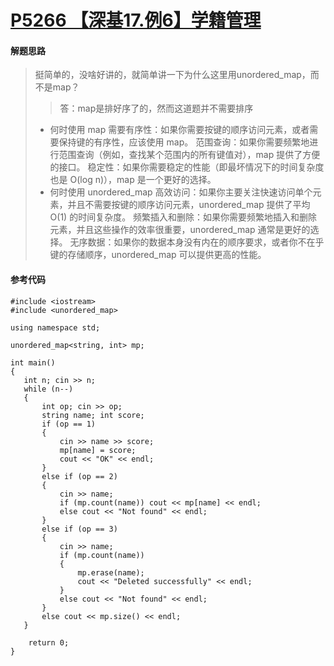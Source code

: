 # [P5266 【深基17.例6】学籍管理](https://www.luogu.com.cn/problem/P5266)
#### 解题思路
>挺简单的，没啥好讲的，就简单讲一下为什么这里用unordered_map，而不是map？
>>答：map是排好序了的，然而这道题并不需要排序
>- 何时使用 map
需要有序性：如果你需要按键的顺序访问元素，或者需要保持键的有序性，应该使用 map。
范围查询：如果你需要频繁地进行范围查询（例如，查找某个范围内的所有键值对），map 提供了方便的接口。
稳定性：如果你需要稳定的性能（即最坏情况下的时间复杂度也是 O(log n)），map 是一个更好的选择。
>- 何时使用 unordered_map
高效访问：如果你主要关注快速访问单个元素，并且不需要按键的顺序访问元素，unordered_map 提供了平均 O(1) 的时间复杂度。
频繁插入和删除：如果你需要频繁地插入和删除元素，并且这些操作的效率很重要，unordered_map 通常是更好的选择。
无序数据：如果你的数据本身没有内在的顺序要求，或者你不在乎键的存储顺序，unordered_map 可以提供更高的性能。
#### 参考代码
```
#include <iostream>
#include <unordered_map>

using namespace std;

unordered_map<string, int> mp;

int main()
{
   int n; cin >> n;
   while (n--)
   {
       int op; cin >> op;
       string name; int score;
       if (op == 1)
       {
           cin >> name >> score;
           mp[name] = score;
           cout << "OK" << endl;
       }
       else if (op == 2)
       {
           cin >> name;
           if (mp.count(name)) cout << mp[name] << endl;
           else cout << "Not found" << endl;
       }
       else if (op == 3)
       {
           cin >> name;
           if (mp.count(name)) 
           {
               mp.erase(name);
               cout << "Deleted successfully" << endl;
           }
           else cout << "Not found" << endl;
       }
       else cout << mp.size() << endl;
   }

    return 0;
}
```
